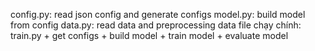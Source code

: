 config.py: read json config and generate configs
model.py: build model from config
data.py: read data and preprocessing data
file chạy chính: train.py
    + get configs
    + build model
    + train model
    + evaluate model
